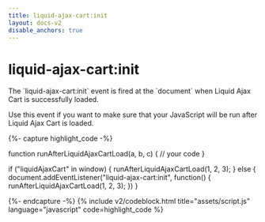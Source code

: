 ```yaml
---
title: liquid-ajax-cart:init
layout: docs-v2
disable_anchors: true
---
```


# liquid-ajax-cart:init

<p class="lead" markdown="1">
The `liquid-ajax-cart:init` event is fired at the `document` when Liquid Ajax Cart is successfully loaded.
</p>

Use this event if you want to make sure that your JavaScript will be run after Liquid Ajax Cart is loaded.

{%- capture highlight_code -%}

function runAfterLiquidAjaxCartLoad(a, b, c) {
  // your code
}

if ("liquidAjaxCart" in window) {
  runAfterLiquidAjaxCartLoad(1, 2, 3);
} else {
  document.addEventListener("liquid-ajax-cart:init", function() {
    runAfterLiquidAjaxCartLoad(1, 2, 3);
  })
}

{%- endcapture -%}
{% include v2/codeblock.html title="assets/script.js" language="javascript" code=highlight_code %}